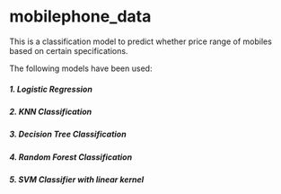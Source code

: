# mobilephone_data
This is a classification model to predict whether price range of mobiles based on certain specifications.

The following models have been used:

##### 1. Logistic Regression

##### 2. KNN Classification

##### 3. Decision Tree Classification

##### 4. Random Forest Classification

##### 5. SVM Classifier with linear kernel

